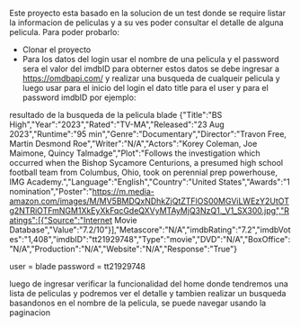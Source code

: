 Este proyecto esta basado en la solucion de un test donde se require listar la informacion de peliculas
y a su ves poder consultar el detalle de alguna pelicula.
Para poder probarlo:
- Clonar el proyecto
- Para los datos del login usar el nombre de una pelicula y el password sera el valor del imdbID
para obterner estos datos se debe ingresar a https://omdbapi.com/ y realizar una busqueda de cualqueir pelicula
y luego usar para el inicio del login el dato title para el user y para el password imdbID
por ejemplo:

resultado de la busqueda de la pelicula blade
{"Title":"BS High","Year":"2023","Rated":"TV-MA","Released":"23 Aug 2023","Runtime":"95 min","Genre":"Documentary","Director":"Travon Free, Martin Desmond Roe","Writer":"N/A","Actors":"Korey Coleman, Joe Maimone, Quincy Talmadge","Plot":"Follows the investigation which occurred when the Bishop Sycamore Centurions, a presumed high school football team from Columbus, Ohio, took on perennial prep powerhouse, IMG Academy.","Language":"English","Country":"United States","Awards":"1 nomination","Poster":"https://m.media-amazon.com/images/M/MV5BMDQxNDhkZjQtZTFlOS00MGViLWEzY2UtOTg2NTRiOTFmNGM1XkEyXkFqcGdeQXVyMTAyMjQ3NzQ1._V1_SX300.jpg","Ratings":[{"Source":"Internet Movie Database","Value":"7.2/10"}],"Metascore":"N/A","imdbRating":"7.2","imdbVotes":"1,408","imdbID":"tt21929748","Type":"movie","DVD":"N/A","BoxOffice":"N/A","Production":"N/A","Website":"N/A","Response":"True"}

user = blade
password = tt21929748

luego de ingresar verificar la funcionalidad del home donde tendremos una lista de peliculas y podremos ver el detalle y tambien realizar un busqueda basandonos en el nombre de la pelicula, se puede navegar usando la paginacion